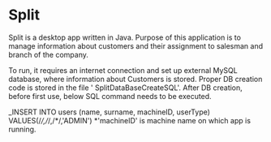 # Split

Split is a desktop app written in Java.
Purpose of this application is to manage information about customers and their assignment to salesman and branch of the company.

To run, it requires an internet connection and set up external MySQL database, where information about Customers is stored. Proper DB creation code is stored in the file ' SplitDataBaseCreateSQL'. After DB creation, before first use, below SQL command needs to be executed. 

_INSERT INTO users (name, surname, machineID, userType) VALUES(/*/,/*/,/*/,'ADMIN')
*'machineID' is machine name on which app is running.

